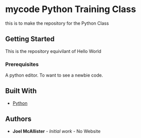 # mycode Python Training Class

this is to make the repository for the Python Class

## Getting Started

This is the repository equivilant of Hello World

### Prerequisites

A python editor.  To want to see a newbie code.

## Built With

* [Python](https://www.python.org/) 

## Authors

* **Joel McAllister** - *Initial work* - No Website
